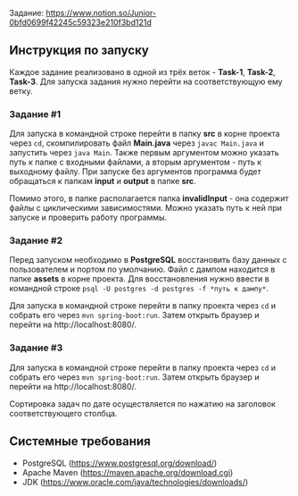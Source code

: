 Задание: https://www.notion.so/Junior-0bfd0699f42245c59323e210f3bd121d

## Инструкция по запуску

Каждое задание реализовано в одной из трёх веток - **Task-1**, **Task-2**, **Task-3**. Для запуска задания нужно перейти на соответствующую ему ветку.

### Задание #1

Для запуска в командной строке перейти в папку **src** в корне проекта через `cd`, скомпилировать файл **Main.java** через `javac Main.java` и запустить через `java Main`. Также первым аргументом можно указать путь к папке с входными файлами, а вторым аргументом - путь к выходному файлу. При запуске без аргументов программа будет обращаться к папкам **input** и **output** в папке **src**.

Помимо этого, в папке располагается папка **invalidInput** - она содержит файлы с циклическими зависимостями. Можно указать путь к ней при запуске и проверить работу программы.

### Задание #2

Перед запуском необходимо в **PostgreSQL** восстановить базу данных с пользователем и портом по умолчанию. Файл с дампом находится в папке **assets** в корне проекта. Для восстановления нужно ввести в командной строке `psql -U postgres -d postgres -f *путь к дампу*`.

Для запуска в командной строке перейти в папку проекта через `cd` и собрать его через `mvn spring-boot:run`. Затем открыть браузер и перейти на http://localhost:8080/.

### Задание #3

Для запуска в командной строке перейти в папку проекта через `cd` и собрать его через `mvn spring-boot:run`. Затем открыть браузер и перейти на http://localhost:8080/.

Сортировка задач по дате осуществляется по нажатию на заголовок соответствующего столбца.

## Системные требования

- PostgreSQL (https://www.postgresql.org/download/)
- Apache Maven (https://maven.apache.org/download.cgi)
- JDK (https://www.oracle.com/java/technologies/downloads/)
